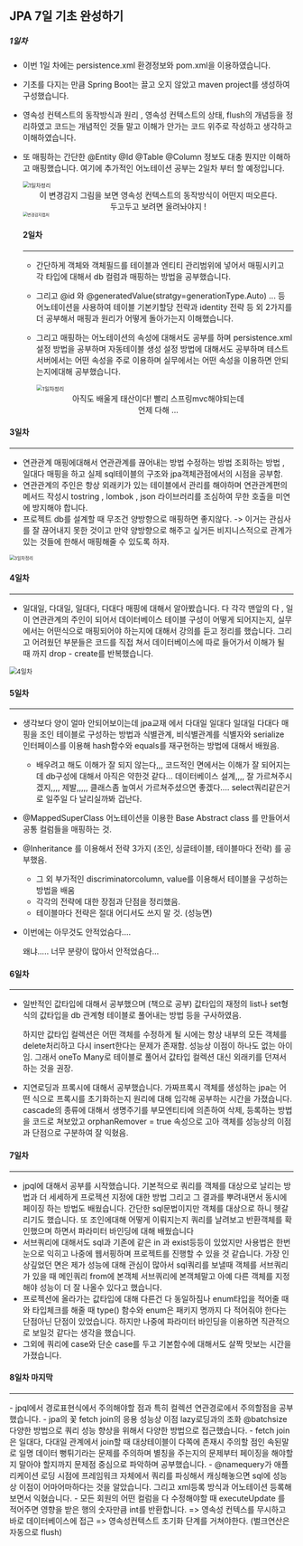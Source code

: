 ## JPA 7일 기초 완성하기

##### 1일차

- 이번 1일 차에는 persistence.xml 환경정보와 pom.xml을 이용하였습니다.

- 기초를 다지는 만큼 Spring Boot는 끌고 오지 않았고 maven project를 생성하여 구성했습니다.

- 영속성 컨텍스트의 동작방식과 원리 , 영속성 컨텍스트의 상태, flush의 개념등을 정리하였고 코드는 개념적인 것들 말고 이해가 안가는 코드 위주로 작성하고 생각하고 이해하였습니다.

- 또 매핑하는 간단한 @Entity @Id @Table @Column 정보도 대충 뭔지만 이해하고 매핑했습니다. 여기에 추가적인 어노테이션 공부는 2일차 부터 할 예정입니다.<br>

  <img src="정리\1일차정리.PNG" alt="1일차정리" style="zoom: 67%;" /> 

  

  <center> 이 변경감지 그림을 보면 영속성 컨텍스트의 동작방식이 어떤지 떠오른다.</center>

  <center> 두고두고 보려면 올려놔야지 ! </center>

  <img src="정리\변경감지캡처.PNG" alt="변경감지캡처" style="zoom:50%;" />

  #### 2일차

  <hr>

  - 간단하게 객체와 객체필드를 테이블과 엔티티 관리범위에 넣어서 매핑시키고 각 타입에 대해서 db 컬럼과 매핑하는 방법을 공부했습니다.

  - 그리고 @id 와 @generatedValue(stratgy=generationType.Auto) ... 등 어노테이션을 사용하여 테이블 기본키할당 전략과 identity 전략 등 외 2가지를 더 공부해서 매핑과 원리가 어떻게 돌아가는지 이해했습니다.

  - 그리고 매핑하는 어노테이션의 속성에 대해서도 공부를 하며 persistence.xml 설정 방법을 공부하며 자동테이블 생성 설정 방법에 대해서도 공부하며 테스트서버에서는 어떤 속성을 주로 이용하며 실무에서는 어떤 속성을 이용하면 안되는지에대해 공부했습니다.

    <img src="정리\2일차정리.PNG" alt="1일차정리" style="zoom: 67%;" />

  <center>아직도 배울게 태산이다! 빨리 스프링mvc해야되는데 </center>

  <center> 언제 다해 ... </center>

#### 3일차

<hr>

- 연관관계 매핑에대해서 연관관계를 끊어내는 방법 수정하는 방법 조회하는 방법 , 일대다 매핑을 하고 실제 sql테이블의 구조와 jpa객체관점에서의 시점을 공부함.
- 연관관계의 주인은 항상 외래키가 있는 테이블에서 관리를 해야하며 연관관계편의 메서드 작성시 tostring , lombok , json 라이브러리를 조심하여 무한 호출을 미연에 방지해야 합니다.
- 프로젝트 db를 설계할 때 무조건 양방향으로 매핑하면 좋지않다. -> 이거는 관심사를 잘 끊어내지 못한 것이고 만약 양방향으로 해주고 싶거든 비지니스적으로 관계가 있는 것들에 한해서 매핑해줄 수 있도록 하자.

<img src="정리\3일차.jpg" alt="3일차정리" style="zoom: 55%;" />



#### 4일차

<hr>

- 일대일, 다대일, 일대다, 다대다 매핑에 대해서 알아봤습니다. 다 각각 맨앞의 다 , 일 이 연관관계의 주인이 되어서 데이터베이스 테이블 구성이 어떻게 되어지는지, 실무에서는 어떤식으로 매핑되어야 하는지에 대해서 강의를 듣고 정리를 했습니다. 그리고 어려웠던 부분들은 코드를 직접 쳐서 데이터베이스에 따로 들어가서 이해가 될 때 까지 drop - create를 반복했습니다.

<img src="정리\4일차.png" alt="4일차" style="zoom: 80%;" />



#### 5일차

<hr>

- 생각보다 양이 얼마 안되어보이는데 jpa교재 에서 다대일 일대다 일대일 다대다 매핑을 조인 테이블로 구성하는 방법과 식별관계, 비식별관계를 식별자와 serialize 인터페이스를 이용해 hash함수와 equals를 재구현하는 방법에 대해서 배웠음.
  - 배우려고 해도 이해가 잘 되지 않는다,,, 코드적인 면에서는 이해가 잘 되어지는데 db구성에 대해서 아직은 약한것 같다... 데이터베이스 설계,,,, 잘 가르쳐주시겠지,,,, 제발,,,,, 클래스좀 높여서 가르쳐주셨으면 좋겠다.... select쿼리같은거로 일주일 다 날리실까봐 겁난다.



- @MappedSuperClass 어노테이션을 이용한 Base Abstract class 를 만들어서 공통 컬럼들을 매핑하는 것.

- @Inheritance 를 이용해서 전략 3가지 (조인, 싱글테이블, 테이블마다 전략) 를 공부했음.
  - 그 외 부가적인 discriminatorcolumn, value를 이용해서 테이블을 구성하는 방법을 배움
  - 각각의 전략에 대한 장점과 단점을 정리했음.
  - 테이블마다 전략은 절대 어디서도 쓰지 말 것. (성능면)

- 이번에는 아무것도 안적었슴다....

  왜냐..... 너무 분량이 많아서 안적었슴다...



#### 6일차

<hr>

- 일반적인 값타입에 대해서 공부했으며 (책으로 공부) 값타입의 재정의 list나 set형식의 값타입을 db 관계형 테이블로 풀어내는 방법 등을 구사하였음.

  하지만 값타입 컬렉션은 어떤 객체를 수정하게 될 시에는 항상 내부의 모든 객체를 delete처리하고 다시 insert한다는 문제가 존재함. 성능상 이점이 하나도 없는 아이임. 그래서 oneTo Many로 테이블로 풀어서 값타입 컬렉션 대신 외래키를 던져서 하는 것을 권장.

- 지연로딩과 프록시에 대해서 공부했습니다. 가짜프록시 객체를 생성하는 jpa는  어떤 식으로 프록시를 초기화하는지 원리에 대해 입각해 공부하는 시간을 가졌습니다. cascade의 종류에 대해서 생명주기를 부모엔티티에 의존하여 삭제, 등록하는 방법을 코드로 쳐보았고 orphanRemover = true 속성으로 고아 객체를 성능상의 이점과 단점으로 구분하여 잘 익혔음.



#### 7일차

<hr>

- jpql에 대해서 공부를 시작했습니다. 기본적으로 쿼리를 객체를 대상으로 날리는 방법과 더 세세하게 프로젝션 지정에 대한 방법 그리고 그 결과를 뿌려내면서 동시에 페이징 하는 방법도 배웠습니다. 간단한 sql문법이지만 객체를 대상으로 하니 헷갈리기도 했습니다. 또 조인에대해 어떻게 이뤄지는지 쿼리를 날려보고 반환객체를 확인했으며 하면서 파라미터 바인딩에 대해 배웠습니다
- 서브쿼리에 대해서도 sql과 기존에 같은 in 과 exist등등이 있었지만 사용법은 한번 눈으로 익히고 나중에 웹서핑하며 프로젝트를 진행할 수 있을 것 같습니다. 가장 인상깊었던 면은 제가 성능에 대해 관심이 많아서 sql쿼리를 보낼때 객체를 서브쿼리가 있을 때 메인쿼리 from에 본객체 서브쿼리에 본객체말고 아예 다른 객체를 지정해야 성능이 더 잘 나올수 있다고 했습니다.
- 프로젝션에 올라가는 값타입에 대해 다른건 다 동일하짐나 enum타입을 적어줄 때와 타입체크를 해줄 때 type() 함수와 enum은 패키지 명까지 다 적어줘야 한다는 단점아닌 단점이 있었습니다. 하지만 나중에 파라미터 바인딩을 이용하면 직관적으로 보일것 같다는 생각을 했습니다.
- 그외에 쿼리에 case와 단순 case를 두고 기본함수에 대해서도 살짝 맛보는 시간을 가졌습니다.

#### 8일차 마지막

<hr>
- jpql에서 경로표현식에서 주의해야할 점과 특히 컬렉션 연관경로에서 주의할점을 공부했습니다.
- jpa의 꽃 fetch join의 응용 성능상 이점 lazy로딩과의 조화 @batchsize 다양한 방법으로 쿼리 성능 향상을 위해서 다양한 방법으로 접근했습니다.
- fetch join은 일대다, 다대일 관계에서 join할 때 대상테이블이 다쪽에 존재시 주의할 점인 속된말로 일명 데이터 뻥튀기라는 문제를 주의하며 별칭을 주는지의 문제부터 페이징을 해야할지 말아야 할지까지 문제점 중심으로 파악하며 공부했습니다.
- @namequery가 애플리케이션 로딩 시점에 프레임워크 자체에서 쿼리를 파싱해서 캐싱해놓으면 sql에 성능상 이점이 어마어마하다는 것을 알았습니다. 그리고 xml등록 방식과 어노테이션 등록해보면서 익혔습니다.
- 모든 회원의 어떤 컬럼을 다 수정해야할 때 executeUpdate 를 적어주면 영향을 받은 행의 숫자만큼 int를 반환합니다. => 영속성 컨텍스를 무시하고 바로 데이터베이스에 접근 => 영속성컨텍스트 초기화 단계를 거쳐야한다. (벌크연산은 자동으로 flush)